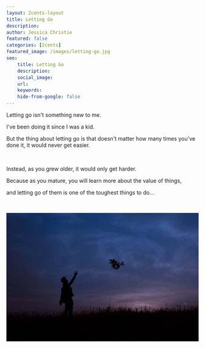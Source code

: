 ```yaml
---
layout: 2cents-layout
title: Letting Go
description: 
author: Jessica Christie
featured: false
categories: [2cents]
featured_image: /images/letting-go.jpg
seo:
    title: Letting Go
    description:
    social_image:
    url:
    keywords:
    hide-from-google: false
---
```

Letting go isn't something new to me.

I've been doing it since I was a kid.

But the thing about letting go is that doesn't matter how many times you've done it, it would never get easier.

&nbsp;

Instead, as you grew older, it would only get harder.

Because as you mature, you will learn more about the value of things,

and letting go of them is one of the toughest things to do...

&nbsp;

<div class="center">
    <img src="/images/letting-go.jpg">
</div>

&nbsp;
